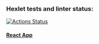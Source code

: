 ### Hexlet tests and linter status:
[![Actions Status](https://github.com/lanabwork/dom-react-redux-project-lvl4/workflows/hexlet-check/badge.svg)](https://github.com/lanabwork/dom-react-redux-project-lvl4/actions)

#### [React App](https://dom-react-redux-project-lvl4-production.up.railway.app/)
